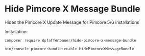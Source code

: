 # Hide Pimcore X Message Bundle
Hides the Pimcore X Update Message for Pimcore 5/6 installations

Installation:

```
composer require dpfaffenbauer/hide-pimcore-x-message-bundle

bin/console pimcore:bundle:enable HidePimcoreXMessageBundle

```
